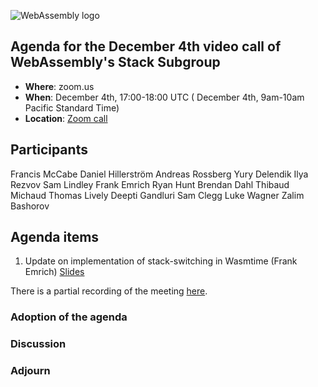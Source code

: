 ![WebAssembly logo](/images/WebAssembly.png)

## Agenda for the December 4th video call of WebAssembly's Stack Subgroup

- **Where**: zoom.us
- **When**:  December 4th, 17:00-18:00 UTC ( December 4th, 9am-10am Pacific Standard Time)
- **Location**: [Zoom call](https://zoom.us/j/91846860726?pwd=NVVNVmpvRVVFQkZTVzZ1dTFEcXgrdz09)


## Participants
Francis McCabe
Daniel Hillerström
Andreas Rossberg
Yury Delendik
Ilya Rezvov
Sam Lindley
Frank Emrich
Ryan Hunt
Brendan Dahl
Thibaud Michaud
Thomas Lively
Deepti Gandluri
Sam Clegg
Luke Wagner
Zalim Bashorov


## Agenda items

1. Update on implementation of stack-switching in Wasmtime (Frank Emrich)
[Slides](https://wasmfx.dev/_static/talks/stacks-meeting-12-2023.pdf)

There is a partial recording of the meeting [here](https://us02web.zoom.us/rec/share/NKq-IQYwDoNDm-vVQFYVBdtEdvTpebWuYSDkcsuare_rcOlbazLto1nxSc1vbfKm.8EJpJCKJd4M-cmSz).

### Adoption of the agenda

### Discussion

### Adjourn

